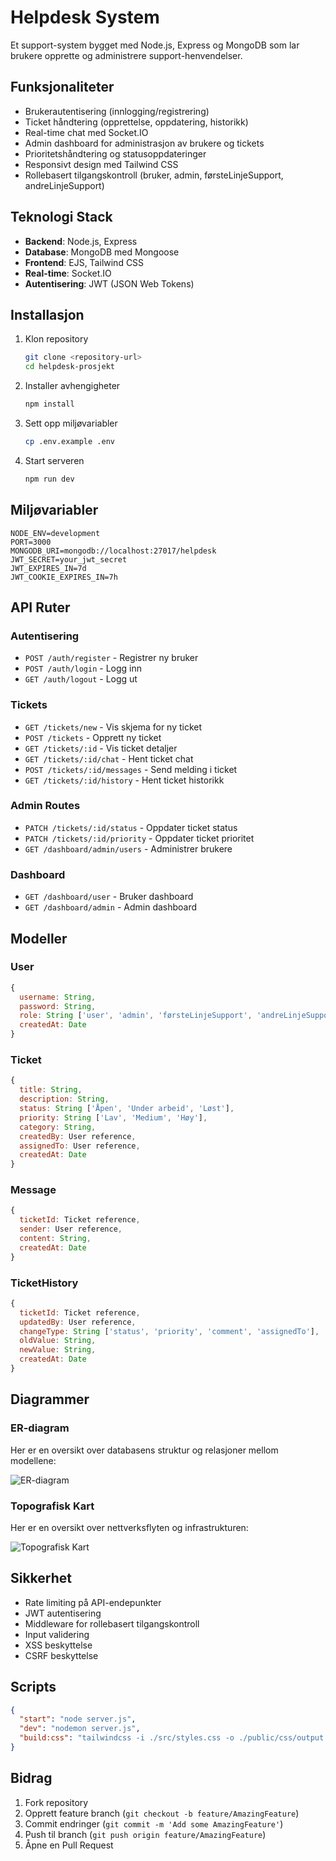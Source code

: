 # Helpdesk System

Et support-system bygget med Node.js, Express og MongoDB som lar brukere opprette og administrere support-henvendelser.

## Funksjonaliteter

- Brukerautentisering (innlogging/registrering)
- Ticket håndtering (opprettelse, oppdatering, historikk)
- Real-time chat med Socket.IO
- Admin dashboard for administrasjon av brukere og tickets
- Prioritetshåndtering og statusoppdateringer
- Responsivt design med Tailwind CSS
- Rollebasert tilgangskontroll (bruker, admin, førsteLinjeSupport, andreLinjeSupport)

## Teknologi Stack

- **Backend**: Node.js, Express
- **Database**: MongoDB med Mongoose
- **Frontend**: EJS, Tailwind CSS
- **Real-time**: Socket.IO
- **Autentisering**: JWT (JSON Web Tokens)

## Installasjon

1. Klon repository
   ```bash
   git clone <repository-url>
   cd helpdesk-prosjekt
   ```

2. Installer avhengigheter
   ```bash
   npm install
   ```

3. Sett opp miljøvariabler
   ```bash
   cp .env.example .env
   ```

4. Start serveren
   ```bash
   npm run dev
   ```

## Miljøvariabler

```env
NODE_ENV=development
PORT=3000
MONGODB_URI=mongodb://localhost:27017/helpdesk
JWT_SECRET=your_jwt_secret
JWT_EXPIRES_IN=7d
JWT_COOKIE_EXPIRES_IN=7h
```

## API Ruter

### Autentisering
- `POST /auth/register` - Registrer ny bruker
- `POST /auth/login` - Logg inn
- `GET /auth/logout` - Logg ut

### Tickets
- `GET /tickets/new` - Vis skjema for ny ticket
- `POST /tickets` - Opprett ny ticket
- `GET /tickets/:id` - Vis ticket detaljer
- `GET /tickets/:id/chat` - Hent ticket chat
- `POST /tickets/:id/messages` - Send melding i ticket
- `GET /tickets/:id/history` - Hent ticket historikk

### Admin Routes
- `PATCH /tickets/:id/status` - Oppdater ticket status
- `PATCH /tickets/:id/priority` - Oppdater ticket prioritet
- `GET /dashboard/admin/users` - Administrer brukere

### Dashboard
- `GET /dashboard/user` - Bruker dashboard
- `GET /dashboard/admin` - Admin dashboard

## Modeller

### User
```javascript
{
  username: String,
  password: String,
  role: String ['user', 'admin', 'førsteLinjeSupport', 'andreLinjeSupport'],
  createdAt: Date
}
```

### Ticket
```javascript
{
  title: String,
  description: String,
  status: String ['Åpen', 'Under arbeid', 'Løst'],
  priority: String ['Lav', 'Medium', 'Høy'],
  category: String,
  createdBy: User reference,
  assignedTo: User reference,
  createdAt: Date
}
```

### Message
```javascript
{
  ticketId: Ticket reference,
  sender: User reference,
  content: String,
  createdAt: Date
}
```

### TicketHistory
```javascript
{
  ticketId: Ticket reference,
  updatedBy: User reference,
  changeType: String ['status', 'priority', 'comment', 'assignedTo'],
  oldValue: String,
  newValue: String,
  createdAt: Date
}
```

## Diagrammer

### ER-diagram
Her er en oversikt over databasens struktur og relasjoner mellom modellene:

![ER-diagram](https://github.com/user-attachments/assets/c1e7bf96-7614-4643-b3ec-a803cd20a61f)


### Topografisk Kart
Her er en oversikt over nettverksflyten og infrastrukturen:

![Topografisk Kart](./images/topo.png)


## Sikkerhet

- Rate limiting på API-endepunkter
- JWT autentisering
- Middleware for rollebasert tilgangskontroll
- Input validering
- XSS beskyttelse
- CSRF beskyttelse

## Scripts

```json
{
  "start": "node server.js",
  "dev": "nodemon server.js",
  "build:css": "tailwindcss -i ./src/styles.css -o ./public/css/output.css --watch"
}
```

## Bidrag

1. Fork repository
2. Opprett feature branch (`git checkout -b feature/AmazingFeature`)
3. Commit endringer (`git commit -m 'Add some AmazingFeature'`)
4. Push til branch (`git push origin feature/AmazingFeature`)
5. Åpne en Pull Request
